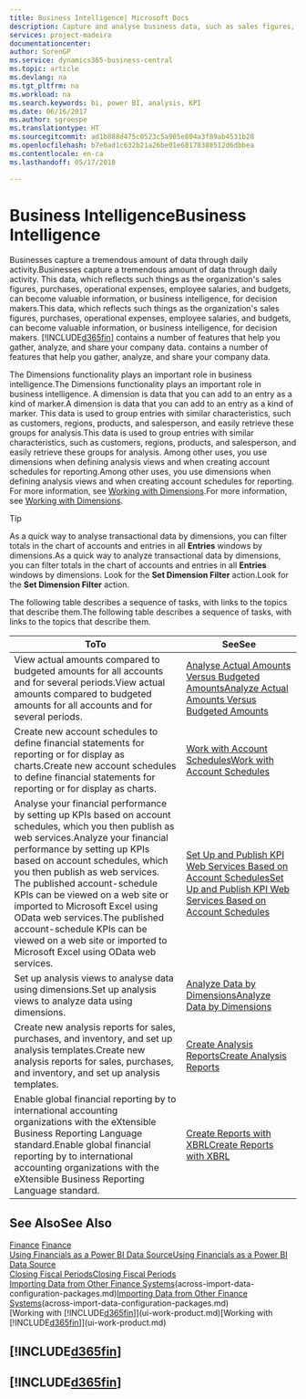 ```yaml
---
title: Business Intelligence| Microsoft Docs
description: Capture and analyse business data, such as sales figures, purchases, operational expenses, employee salaries, and budgets, that can be valuable information for business intelligence or for decision making.
services: project-madeira
documentationcenter: 
author: SorenGP
ms.service: dynamics365-business-central
ms.topic: article
ms.devlang: na
ms.tgt_pltfrm: na
ms.workload: na
ms.search.keywords: bi, power BI, analysis, KPI
ms.date: 06/16/2017
ms.author: sgroespe
ms.translationtype: HT
ms.sourcegitcommit: ad1b888d475c0523c5a905e804a3f89ab4531b28
ms.openlocfilehash: b7e0ad1c632b21a26be01e68178388512d6dbbea
ms.contentlocale: en-ca
ms.lasthandoff: 05/17/2018

---
```

# <a name="business-intelligence"></a><span data-ttu-id="8db28-103">Business Intelligence</span><span class="sxs-lookup"><span data-stu-id="8db28-103">Business Intelligence</span></span>
<span data-ttu-id="8db28-104">Businesses capture a tremendous amount of data through daily activity.</span><span class="sxs-lookup"><span data-stu-id="8db28-104">Businesses capture a tremendous amount of data through daily activity.</span></span> <span data-ttu-id="8db28-105">This data, which reflects such things as the organization's sales figures, purchases, operational expenses, employee salaries, and budgets, can become valuable information, or business intelligence, for decision makers.</span><span class="sxs-lookup"><span data-stu-id="8db28-105">This data, which reflects such things as the organization's sales figures, purchases, operational expenses, employee salaries, and budgets, can become valuable information, or business intelligence, for decision makers.</span></span> [!INCLUDE[d365fin](includes/d365fin_md.md)]<span data-ttu-id="8db28-106"> contains a number of features that help you gather, analyze, and share your company data.</span><span class="sxs-lookup"><span data-stu-id="8db28-106"> contains a number of features that help you gather, analyze, and share your company data.</span></span>

<span data-ttu-id="8db28-107">The Dimensions functionality plays an important role in business intelligence.</span><span class="sxs-lookup"><span data-stu-id="8db28-107">The Dimensions functionality plays an important role in business intelligence.</span></span> <span data-ttu-id="8db28-108">A dimension is data that you can add to an entry as a kind of marker.</span><span class="sxs-lookup"><span data-stu-id="8db28-108">A dimension is data that you can add to an entry as a kind of marker.</span></span> <span data-ttu-id="8db28-109">This data is used to group entries with similar characteristics, such as customers, regions, products, and salesperson, and easily retrieve these groups for analysis.</span><span class="sxs-lookup"><span data-stu-id="8db28-109">This data is used to group entries with similar characteristics, such as customers, regions, products, and salesperson, and easily retrieve these groups for analysis.</span></span> <span data-ttu-id="8db28-110">Among other uses, you use dimensions  when defining analysis views and when creating account schedules for reporting.</span><span class="sxs-lookup"><span data-stu-id="8db28-110">Among other uses, you use dimensions  when defining analysis views and when creating account schedules for reporting.</span></span> <span data-ttu-id="8db28-111">For more information, see [Working with Dimensions](finance-dimensions.md).</span><span class="sxs-lookup"><span data-stu-id="8db28-111">For more information, see [Working with Dimensions](finance-dimensions.md).</span></span>

> [!TIP]
> <span data-ttu-id="8db28-112">As a quick way to analyse transactional data by dimensions, you can filter totals in the chart of accounts and entries in all **Entries** windows by dimensions.</span><span class="sxs-lookup"><span data-stu-id="8db28-112">As a quick way to analyze transactional data by dimensions, you can filter totals in the chart of accounts and entries in all **Entries** windows by dimensions.</span></span> <span data-ttu-id="8db28-113">Look for the **Set Dimension Filter** action.</span><span class="sxs-lookup"><span data-stu-id="8db28-113">Look for the **Set Dimension Filter** action.</span></span>  

<span data-ttu-id="8db28-114">The following table describes a sequence of tasks, with links to the topics that describe them.</span><span class="sxs-lookup"><span data-stu-id="8db28-114">The following table describes a sequence of tasks, with links to the topics that describe them.</span></span>  

| <span data-ttu-id="8db28-115">To</span><span class="sxs-lookup"><span data-stu-id="8db28-115">To</span></span> | <span data-ttu-id="8db28-116">See</span><span class="sxs-lookup"><span data-stu-id="8db28-116">See</span></span> |
| --- | --- |
|<span data-ttu-id="8db28-117">View actual amounts compared to budgeted amounts for all accounts and for several periods.</span><span class="sxs-lookup"><span data-stu-id="8db28-117">View actual amounts compared to budgeted amounts for all accounts and for several periods.</span></span>|[<span data-ttu-id="8db28-118">Analyse Actual Amounts Versus Budgeted Amounts</span><span class="sxs-lookup"><span data-stu-id="8db28-118">Analyze Actual Amounts Versus Budgeted Amounts</span></span>](bi-how-analyze-actual-versus-budget.md)|
|<span data-ttu-id="8db28-119">Create new account schedules to define financial statements for reporting or for display as charts.</span><span class="sxs-lookup"><span data-stu-id="8db28-119">Create new account schedules to define financial statements for reporting or for display as charts.</span></span>|[<span data-ttu-id="8db28-120">Work with Account Schedules</span><span class="sxs-lookup"><span data-stu-id="8db28-120">Work with Account Schedules</span></span>](bi-how-work-account-schedule.md)|
|<span data-ttu-id="8db28-121">Analyse your financial performance by setting up KPIs based on account schedules, which you then publish as web services.</span><span class="sxs-lookup"><span data-stu-id="8db28-121">Analyze your financial performance by setting up KPIs based on account schedules, which you then publish as web services.</span></span> <span data-ttu-id="8db28-122">The published account-schedule KPIs can be viewed on a web site or imported to Microsoft Excel using OData web services.</span><span class="sxs-lookup"><span data-stu-id="8db28-122">The published account-schedule KPIs can be viewed on a web site or imported to Microsoft Excel using OData web services.</span></span>|[<span data-ttu-id="8db28-123">Set Up and Publish KPI Web Services Based on Account Schedules</span><span class="sxs-lookup"><span data-stu-id="8db28-123">Set Up and Publish KPI Web Services Based on Account Schedules</span></span>](bi-how-to-set-up-and-publish-kpi-web-services-based-on-account-schedules.md)|
|<span data-ttu-id="8db28-124">Set up analysis views to analyse data using dimensions.</span><span class="sxs-lookup"><span data-stu-id="8db28-124">Set up analysis views to analyze data using dimensions.</span></span>|[<span data-ttu-id="8db28-125">Analyze Data by Dimensions</span><span class="sxs-lookup"><span data-stu-id="8db28-125">Analyze Data by Dimensions</span></span>](bi-how-analyze-data-dimension.md)|
|<span data-ttu-id="8db28-126">Create new analysis reports for sales, purchases, and inventory, and set up analysis templates.</span><span class="sxs-lookup"><span data-stu-id="8db28-126">Create new analysis reports for sales, purchases, and inventory, and set up analysis templates.</span></span>|[<span data-ttu-id="8db28-127">Create Analysis Reports</span><span class="sxs-lookup"><span data-stu-id="8db28-127">Create Analysis Reports</span></span>](bi-how-create-analysis-views-reports.md)|
|<span data-ttu-id="8db28-128">Enable global financial reporting by to international accounting organizations with the eXtensible Business Reporting Language standard.</span><span class="sxs-lookup"><span data-stu-id="8db28-128">Enable global financial reporting by to international accounting organizations with the eXtensible Business Reporting Language standard.</span></span>|[<span data-ttu-id="8db28-129">Create Reports with XBRL</span><span class="sxs-lookup"><span data-stu-id="8db28-129">Create Reports with XBRL</span></span>](bi-create-reports-with-xbrl.md)|

## <a name="see-also"></a><span data-ttu-id="8db28-130">See Also</span><span class="sxs-lookup"><span data-stu-id="8db28-130">See Also</span></span>
<span data-ttu-id="8db28-131">[Finance](finance.md)  </span><span class="sxs-lookup"><span data-stu-id="8db28-131">[Finance](finance.md)  </span></span>  
[<span data-ttu-id="8db28-132">Using Financials as a Power BI Data Source</span><span class="sxs-lookup"><span data-stu-id="8db28-132">Using Financials as a Power BI Data Source</span></span>](across-how-use-financials-data-source-powerbi.md)  
[<span data-ttu-id="8db28-133">Closing Fiscal Periods</span><span class="sxs-lookup"><span data-stu-id="8db28-133">Closing Fiscal Periods</span></span>](year-close-years-periods.md)  
<span data-ttu-id="8db28-134">[Importing Data from Other Finance Systems](across-import-data-configuration-packages.md)(across-import-data-configuration-packages.md)</span><span class="sxs-lookup"><span data-stu-id="8db28-134">[Importing Data from Other Finance Systems](across-import-data-configuration-packages.md)(across-import-data-configuration-packages.md)</span></span>  
<span data-ttu-id="8db28-135">[Working with [!INCLUDE[d365fin](includes/d365fin_md.md)]](ui-work-product.md)</span><span class="sxs-lookup"><span data-stu-id="8db28-135">[Working with [!INCLUDE[d365fin](includes/d365fin_md.md)]](ui-work-product.md)</span></span>

## [!INCLUDE[d365fin](includes/free_trial_md.md)]  
## [!INCLUDE[d365fin](includes/training_link_md.md)]

